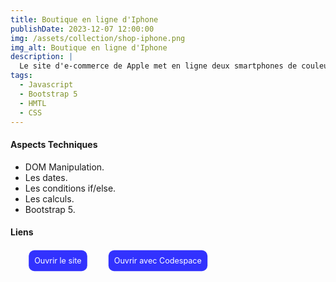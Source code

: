 ```yaml
---
title: Boutique en ligne d'Iphone
publishDate: 2023-12-07 12:00:00
img: /assets/collection/shop-iphone.png
img_alt: Boutique en ligne d'Iphone
description: |
  Le site d'e-commerce de Apple met en ligne deux smartphones de couleur differente. L'utilisateur va faire son choix, et l'ajouter au panier. Avant le paiement, il peut rajouter un code promotionnel.
tags:
  - Javascript
  - Bootstrap 5
  - HMTL
  - CSS
---
```


#### Aspects Techniques

- DOM Manipulation.
- Les dates.
- Les conditions if/else.
- Les calculs.
- Bootstrap 5.

#### Liens

<ul class="liens__list" > 
<li class="liens__item"> <a href="https://shoppyphone.vercel.app/" target="_blank" class="liens__link" > Ouvrir le site </a> </li>
<li class="liens__item"> <a href="https://scaling-bassoon-gj7ww6644v939wrx.github.dev/" target="_blank" class="liens__link"> Ouvrir avec Codespace </a></li>
</ul>

  <style>
    .liens__list {
      display:flex; justify-content: left; align-items: center;
      list-style: none; gap: 20px;  

    }
    
    .liens__link {
      display: block;
       background: rgba(0, 0, 255, 0.8);
      color: white;
      padding: 10px;
      border-radius: 10px;
      text-decoration: none;
      transform: scale(.9);
      transition: all .2s;
    }
    .liens__link:hover {
      background: rgb(61, 4, 249);
      transform: translateY(3px) scale(1);
      color: black;
      
    }

  </style>
